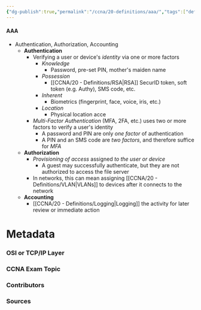 ```yaml
---
{"dg-publish":true,"permalink":"/ccna/20-definitions/aaa/","tags":["defs_ccna"],"created":"2023-11-05T10:55:11.000-08:00","updated":"2023-11-08T14:24:32.000-08:00"}
---
```


#### AAA
- Authentication, Authorization, Accounting
	- **Authentication**
		- Verifying a user or device's *identity* via one or more factors
			- *Knowledge*
				- Password, pre-set PIN, mother's maiden name
			- *Possession*
				- [[CCNA/20 - Definitions/RSA\|RSA]] SecurID token, soft token (e.g. Authy), SMS code, etc.
			- *Inherent*
				- Biometrics (fingerprint, face, voice, iris, etc.)
			- *Location*
				- Physical location acce
		- *Multi-Factor Authentication* (MFA, 2FA, etc.) uses two or more factors to verify a user's identity
			- A password and PIN are only *one factor* of authentication
			- A PIN and an SMS code are *two factors*, and therefore suffice for *MFA*
	- **Authorization**
		- *Provisioning of access* assigned *to the user or device*
			- A guest may successfully authenticate, but they are not authorized to access the file server
		- In networks, this can mean assigning [[CCNA/20 - Definitions/VLAN\|VLANs]] to devices after it connects to the network
	- **Accounting**
		- [[CCNA/20 - Definitions/Logging\|Logging]] the activity for later review or immediate action


# Metadata
### OSI or TCP/IP Layer

### CCNA Exam Topic

### Contributors

### Sources

